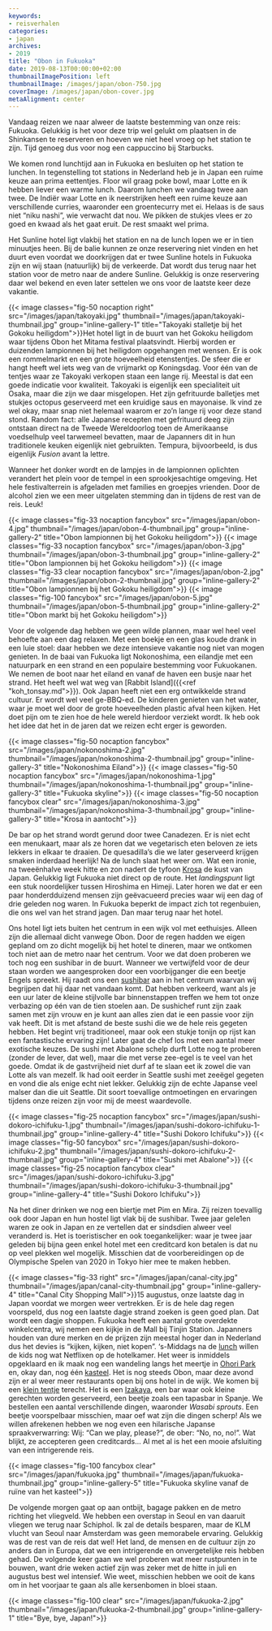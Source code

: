 ```yaml
---
keywords:
- reisverhalen
categories:
- japan
archives:
- 2019
title: "Obon in Fukuoka"
date: 2019-08-13T00:00:00+02:00
thumbnailImagePosition: left
thumbnailImage: /images/japan/obon-750.jpg
coverImage: /images/japan/obon-cover.jpg
metaAlignment: center
---
```

Vandaag reizen we naar alweer de laatste bestemming van onze reis: Fukuoka. Gelukkig is het voor deze trip wel gelukt om plaatsen in de Shinkansen te reserveren en hoeven we niet heel vroeg op het station te zijn. Tijd genoeg dus voor nog een cappuccino bij Starbucks.

We komen rond lunchtijd aan in Fukuoka en besluiten op het station te lunchen. In tegenstelling tot stations in Nederland heb je in Japan een ruime keuze aan prima eettentjes. Floor wil graag poke bowl, maar Lotte en ik hebben liever een warme lunch. Daarom lunchen we vandaag twee aan twee. De Indiër waar Lotte en ik neerstrijken heeft een ruime keuze aan verschillende curries, waaronder een groentecurry met ei. Helaas is de saus niet “niku nashi”, wie verwacht dat nou. We pikken de stukjes vlees er zo goed en kwaad als het gaat eruit. De rest smaakt wel prima.

Het Sunline hotel ligt vlakbij het station en na de lunch lopen we er in tien minuutjes heen. Bij de balie kunnen ze onze reservering niet vinden en het duurt even voordat we doorkrijgen dat er twee Sunline hotels in Fukuoka zijn en wij staan (natuurlijk) bij de verkeerde. Dat wordt dus terug naar het station voor de metro naar de andere Sunline. Gelukkig is onze reservering daar wel bekend en even later settelen we ons voor de laatste keer deze vakantie.

{{< image classes="fig-50 nocaption right" src="/images/japan/takoyaki.jpg" thumbnail="/images/japan/takoyaki-thumbnail.jpg" group="inline-gallery-1" title="Takoyaki stalletje bij het Gokoku heiligdom">}}Het hotel ligt in de buurt van het Gokoku heiligdom waar tijdens Obon het Mitama festival plaatsvindt. Hierbij worden er duizenden lampionnen bij het heiligdom opgehangen met wensen. Er is ook een rommelmarkt en een grote hoeveelheid etenstentjes. De sfeer die er hangt heeft wel iets weg van de vrijmarkt op Koningsdag. Voor één van de tentjes waar ze Takoyaki verkopen staan een lange rij. Meestal is dat een goede indicatie voor kwaliteit. Takoyaki is eigenlijk een specialiteit uit Osaka, maar die zijn we daar misgelopen. Het zijn gefrituurde balletjes met stukjes octopus geserveerd met een kruidige saus en mayonaise. Ik vind ze wel okay, maar snap niet helemaal waarom er zo’n lange rij voor deze stand stond. Random fact: alle Japanse recepten met gefrituurd deeg zijn ontstaan direct na de Tweede Wereldoorlog toen de Amerikaanse voedselhulp veel tarwemeel bevatten, maar de Japanners dit in hun traditionele keuken eigenlijk niet gebruikten. Tempura, bijvoorbeeld, is dus eigenlijk _Fusion_ avant la lettre.

Wanneer het donker wordt en de lampjes in de lampionnen oplichten verandert het plein voor de tempel in een sprookjesachtige omgeving. Het hele festivalterrein is afgeladen met families en groepjes vrienden. Door de alcohol zien we een meer uitgelaten stemming dan in tijdens de rest van de reis. Leuk!

{{< image classes="fig-33 nocaption fancybox" src="/images/japan/obon-4.jpg" thumbnail="/images/japan/obon-4-thumbnail.jpg" group="inline-gallery-2" title="Obon lampionnen bij het Gokoku heiligdom">}}
{{< image classes="fig-33 nocaption fancybox" src="/images/japan/obon-3.jpg" thumbnail="/images/japan/obon-3-thumbnail.jpg" group="inline-gallery-2" title="Obon lampionnen bij het Gokoku heiligdom">}}
{{< image classes="fig-33 clear nocaption fancybox" src="/images/japan/obon-2.jpg" thumbnail="/images/japan/obon-2-thumbnail.jpg" group="inline-gallery-2" title="Obon lampionnen bij het Gokoku heiligdom">}}
{{< image classes="fig-100 fancybox" src="/images/japan/obon-5.jpg" thumbnail="/images/japan/obon-5-thumbnail.jpg" group="inline-gallery-2" title="Obon markt bij het Gokoku heiligdom">}}

Voor de volgende dag hebben we geen wilde plannen, maar wel heel veel behoefte aan een dag  relaxen. Met een boekje en een glas koude drank in een luie stoel: daar hebben we deze intensieve vakantie nog niet van mogen genieten. In de baai van Fukuoka ligt Nokonoshima, een eilandje met een natuurpark en een strand en een populaire bestemming voor Fukuokanen. We nemen de boot naar het eiland en vanaf de haven een busje naar het strand. Het heeft wel wat weg van [Rabbit Island]({{<ref "koh_tonsay.md">}}). Ook Japan heeft niet een erg ontwikkelde strand cultuur. Er wordt wel veel ge-BBQ-ed. De kinderen genieten van het water, waar je moet wel door de grote hoeveelheden plastic afval heen kijken. Het doet pijn om te zien hoe de hele wereld hierdoor verziekt wordt. Ik heb ook het idee dat het in de jaren dat we reizen echt erger is geworden.


{{< image classes="fig-50 nocaption fancybox" src="/images/japan/nokonoshima-2.jpg" thumbnail="/images/japan/nokonoshima-2-thumbnail.jpg" group="inline-gallery-3" title="Nokonoshima Eiland">}}
{{< image classes="fig-50 nocaption fancybox" src="/images/japan/nokonoshima-1.jpg" thumbnail="/images/japan/nokonoshima-1-thumbnail.jpg" group="inline-gallery-3" title="Fukuoka skyline">}}
{{< image classes="fig-50 nocaption fancybox clear" src="/images/japan/nokonoshima-3.jpg" thumbnail="/images/japan/nokonoshima-3-thumbnail.jpg" group="inline-gallery-3" title="Krosa in aantocht">}}

De bar op het strand wordt gerund door twee Canadezen. Er is niet echt een menukaart, maar als ze horen dat we vegetarisch eten beloven ze iets lekkers in elkaar te draaien. De quesadilla’s die we later geserveerd krijgen smaken inderdaad heerlijk! Na de lunch slaat het weer om. Wat een ironie, na tweeënhalve week hitte en zon nadert de tyfoon [Krosa](https://en.wikipedia.org/wiki/2019_Pacific_typhoon_season#Typhoon_Krosa) de kust van Japan. Gelukkig ligt Fukuoka niet direct op de route. Het _landingspunt_ ligt een stuk noordelijker tussen Hiroshima en Himeji. Later horen we dat er een paar honderdduizend mensen zijn geëvacueerd precies waar wij een dag of drie geleden nog waren. In Fukuoka beperkt de impact zich tot regenbuien, die ons wel van het strand jagen. Dan maar terug naar het hotel.

Ons hotel ligt iets buiten het centrum in een wijk vol met eethuisjes. Alleen zijn die allemaal dicht vanwege Obon. Door de regen hadden we eigen gepland om zo dicht mogelijk bij het hotel te dineren, maar we ontkomen toch niet aan de metro naar het centrum. Voor we dat doen proberen we toch nog een sushibar in de buurt. Wanneer we vertwijfeld voor de deur staan worden we aangesproken door een voorbijganger die een beetje Engels spreekt. Hij raadt ons een [sushibar](https://goo.gl/maps/S6F85TZBeTdZqNwy9) aan in het centrum waarvan wij begrijpen dat hij daar net vandaan komt. Dat hebben verkeerd, want als je een uur later de kleine stijlvolle bar binnenstappen treffen we hem tot onze verbazing op één van de tien stoelen aan. De sushichef runt zijn zaak samen met zijn vrouw en je kunt aan alles zien dat ie een passie voor zijn vak heeft. Dit is met afstand de beste sushi die we de hele reis gegeten hebben. Het begint vrij traditioneel, maar ook een stukje tonijn op rijst kan een fantastische ervaring zijn! Later gaat de chef los met een aantal meer exotische keuzes. De sushi met Abalone schelp durft Lotte nog te proberen (zonder de lever, dat wel), maar die met verse zee-egel is te veel van het goede. Omdat ik de gastvrijheid niet durf af te slaan eet ik zowel die van Lotte als van mezelf. Ik had ooit eerder in Seattle sushi met zeeëgel gegeten en vond die als enige echt niet lekker. Gelukkig zijn de echte Japanse veel malser dan die uit Seattle. Dit soort toevallige ontmoetingen en ervaringen tijdens onze reizen zijn voor mij de meest waardevolle.

{{< image classes="fig-25 nocaption fancybox" src="/images/japan/sushi-dokoro-ichifuku-1.jpg" thumbnail="/images/japan/sushi-dokoro-ichifuku-1-thumbnail.jpg" group="inline-gallery-4" title="Sushi Dokoro Ichifuku">}}
{{< image classes="fig-50 fancybox" src="/images/japan/sushi-dokoro-ichifuku-2.jpg" thumbnail="/images/japan/sushi-dokoro-ichifuku-2-thumbnail.jpg" group="inline-gallery-4" title="Sushi met Abalone">}}
{{< image classes="fig-25 nocaption fancybox clear" src="/images/japan/sushi-dokoro-ichifuku-3.jpg" thumbnail="/images/japan/sushi-dokoro-ichifuku-3-thumbnail.jpg" group="inline-gallery-4" title="Sushi Dokoro Ichifuku">}}

Na het diner drinken we nog een biertje met Pim en Mira. Zij reizen toevallig ook door Japan en hun hostel ligt vlak bij de sushibar. Twee jaar gele1en waren ze ook in Japan en ze vertellen dat er sindsdien alweer veel veranderd is. Het is toeristischer en ook toegankelijker: waar je twee jaar geleden bij bijna geen enkel hotel met een creditcard kon betalen is dat nu op veel plekken wel mogelijk. Misschien dat de voorbereidingen op de Olympische Spelen van 2020 in Tokyo hier mee te maken hebben.

{{< image classes="fig-33 right" src="/images/japan/canal-city.jpg" thumbnail="/images/japan/canal-city-thumbnail.jpg" group="inline-gallery-4" title="Canal City Shopping Mall">}}15 augustus, onze laatste dag in Japan voordat we morgen weer vertrekken. Er is de hele dag regen voorspeld, dus nog een laatste dagje strand zoeken is geen goed plan. Dat wordt een dagje shoppen. Fukuoka heeft een aantal grote overdekte winkelcentra, wij nemen een kijkje in de Mall bij Tinjin Station. Japanners houden van dure merken en de prijzen zijn meestal hoger dan in Nederland dus het devies is “kijken, kijken, niet kopen”. ‘s-Middags na de [lunch](https://billsjapan.com/en/suijo-park) willen de kids nog wat Netflixen op de hotelkamer. Het weer is inmiddels opgeklaard en ik maak nog een wandeling langs het meertje in [Ohori Park](https://maps.app.goo.gl/ix7fHeYbTwQCqzEYA) en, okay dan, nog één [kasteel](https://maps.app.goo.gl/oSxoD3bBgQzSCk828). Het is nog steeds Obon, maar deze avond zijn er al weer meer restaurants open bij ons hotel in de wijk. We komen bij een [klein tentje](https://hakataryori-taemon.gorp.jp/) terecht. Het is een [Izakaya](https://en.m.wikipedia.org/wiki/Izakaya), een bar waar ook kleine gerechten worden geserveerd, een beetje zoals een tapasbar in Spanje. We bestellen een aantal verschillende dingen, waaronder _Wasabi sprouts_. Een beetje voorspelbaar misschien, maar oef wat zijn die dingen scherp! Als we willen afrekenen hebben we nog even een hilarische Japanse spraakverwarring: Wij: “Can we play, please?”, de ober: “No, no, no!”. Wat blijkt, ze accepteren geen creditcards… Al met al is het een mooie afsluiting van een intrigerende reis.

{{< image classes="fig-100 fancybox clear" src="/images/japan/fukuoka.jpg" thumbnail="/images/japan/fukuoka-thumbnail.jpg" group="inline-gallery-5" title="Fukuoka skyline vanaf de ruïne van het kasteel">}}

De volgende morgen gaat op aan ontbijt, bagage pakken en de metro richting het vliegveld. We hebben een overstap in Seoul en van daaruit vliegen we terug naar Schiphol. Ik zal de details besparen, maar de KLM vlucht van Seoul naar Amsterdam was geen memorabele ervaring. Gelukkig was de rest van de reis dat wel! Het land, de mensen en de cultuur zijn zo anders dan in Europa, dat we een intrigerende en onvergetelijke reis hebben gehad. De volgende keer gaan we wel proberen wat meer rustpunten in te bouwen, want drie weken actief zijn was zeker met de hitte in juli en augustus best wel intensief. Wie weet, misschien hebben we ooit de kans om in het voorjaar te gaan als alle kersenbomen in bloei staan.

{{< image classes="fig-100 clear" src="/images/japan/fukuoka-2.jpg" thumbnail="/images/japan/fukuoka-2-thumbnail.jpg" group="inline-gallery-1" title="Bye, bye, Japan!">}}